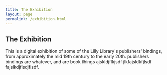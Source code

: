 ```yaml
---
title: The Exhibition
layout: page
permalink: /exhibition.html
---
```

## The Exhibition
This is a digital exhibition of some of the Lilly Library's publishers' bindings, from approximately the mid 19th century to the early 20th. 
publishers bindings are whatever, and are book things
ajskldjflkjsdf jlkfajsldkfjlsdf fajslkdjflsdjflsdf. 
